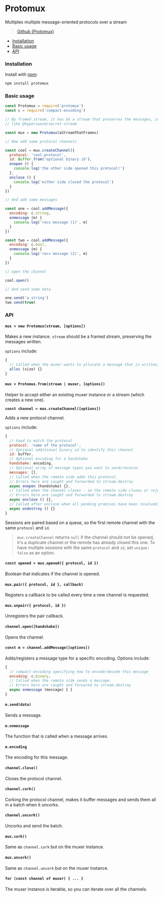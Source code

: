 # Protomux

Multiplex multiple message-oriented protocols over a stream

>[Github (Protomux)](https://github.com/mafintosh/protomux)

* [Installation](protomux.md#installation)
* [Basic usage](protomux.md#basic-usage)
* [API](protomux.md#api)

### Installation

Install with [npm](https://www.npmjs.com/):

```bash
npm install protomux
```

### Basic usage

```javascript
const Protomux = require('protomux')
const c = require('compact-encoding')

// By framed stream, it has be a stream that preserves the messages, ie something that length prefixes
// like @hyperswarm/secret-stream

const mux = new Protomux(aStreamThatFrames)

// Now add some protocol channels

const cool = mux.createChannel({
  protocol: 'cool-protocol',
  id: Buffer.from('optional binary id'),
  onopen () {
    console.log('the other side opened this protocol!')
  },
  onclose () {
    console.log('either side closed the protocol')
  }
})

// And add some messages

const one = cool.addMessage({
  encoding: c.string,
  onmessage (m) {
    console.log('recv message (1)', m)
  }
})

const two = cool.addMessage({
  encoding: c.bool,
  onmessage (m) {
    console.log('recv message (2)', m)
  }
})

// open the channel

cool.open()

// And send some data

one.send('a string')
two.send(true)
```

### API

#### **`mux = new Protomux(stream, [options])`**

Makes a new instance. `stream` should be a framed stream, preserving the messages written.

`options` include:

```javascript
{
  // Called when the muxer wants to allocate a message that is written, defaults to Buffer.allocUnsafe.
  alloc (size) {}
}
```

#### **`mux = Protomux.from(stream | muxer, [options])`**

Helper to accept either an existing muxer instance or a stream (which creates a new one).

**`const channel = mux.createChannel([options])`**

Adds a new protocol channel.

`options` include:

```javascript
{
  // Used to match the protocol
  protocol: 'name of the protocol',
  // Optional additional binary id to identify this channel
  id: buffer,
  // Optional encoding for a handshake
  handshake: encoding,
  // Optional array of message types you want to send/receive.
  messages: [],
  // Called when the remote side adds this protocol.
  // Errors here are caught and forwarded to stream.destroy
  async onopen (handshake) {},
  // Called when the channel closes - ie the remote side closes or rejects this protocol or we closed it.
  // Errors here are caught and forwarded to stream.destroy
  async onclose () {},
  // Called after onclose when all pending promises have been resolved.
  async ondestroy () {}
}
```

Sessions are paired based on a queue, so the first remote channel with the same `protocol` and `id`.

> `mux.createChannel` returns `null` if the channel should not be opened, it's a duplicate channel or the remote has already closed this one. To have multiple sessions with the same `protocol` and `id`, set `unique: false` as an option.

#### **`const opened = mux.opened({ protocol, id })`**

Boolean that indicates if the channel is opened.

#### **`mux.pair({ protocol, id }, callback)`**

Registers a callback to be called every time a new channel is requested.

#### **`mux.unpair({ protocol, id })`**

Unregisters the pair callback.

#### **`channel.open([handshake])`**

Opens the channel.

#### **`const m = channel.addMessage([options])`**

Adds/registers a message type for a specific encoding. Options include:

```javascript
{
  // compact-encoding specifying how to encode/decode this message
  encoding: c.binary,
  // Called when the remote side sends a message.
  // Errors here are caught and forwared to stream.destroy
  async onmessage (message) { }
}
```

#### **`m.send(data)`**

Sends a message.

#### **`m.onmessage`**

The function that is called when a message arrives.

#### **`m.encoding`**

The encoding for this message.

#### **`channel.close()`**

Closes the protocol channel.

#### **`channel.cork()`**

Corking the protocol channel, makes it buffer messages and sends them all in a batch when it uncorks.

#### **`channel.uncork()`**

Uncorks and send the batch.

#### **`mux.cork()`**

Same as `channel.cork` but on the muxer instance.

#### **`mux.uncork()`**

Same as `channel.uncork` but on the muxer instance.

#### **`for (const channel of muxer) { ... }`**

The muxer instance is iterable, so you can iterate over all the channels.
